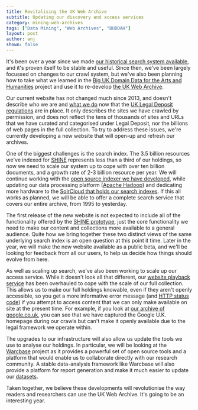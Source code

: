 ```yaml
---
title: Revitalising the UK Web Archive
subtitle: Updating our discovery and access services
category: mining-web-archives
tags: ["Data Mining", "Web Archives", "BUDDAH"]
layout: post
author: anj
shown: false
---
```


It's been over a year since we made [our historical search system available][1], and it's proven itself to be stable and useful. Since then, we've been largely focussed on changes to our crawl system, but we've also been planning how to take what we learned in the [Big UK Domain Data for the Arts and Humanities][2] project and use it to re-develop [the UK Web Archive](https://www.webarchive.org.uk/ukwa/).

Our current website has not changed much since 2013, and doesn't describe who we are and [what we do](http://britishlibrary.typepad.co.uk/webarchive/2015/06/ten-years-of-archiving-the-web.html) now that the [UK Legal Deposit regulations](http://www.bl.uk/aboutus/legaldeposit/websites/) are in place. It only describes the sites we have crawled by permission, and does not reflect the tens of thousands of sites and URLs that we have curated and categorised under Legal Deposit, nor the billions of web pages in the full collection. To try to address these issues, we're currently developing a new website that will open-up and refresh our archives.

One of the biggest challenges is the search index. The 3.5 billion resources we've indexed for [SHINE][4] represents less than a third of our holdings, so now we need to scale our system up to cope with over ten billion documents, and a growth rate of 2-3 billion resource per year. We will continue working with the [open source indexer we have developed](https://github.com/ukwa/webarchive-discovery), while updating our data processing platform ([Apache Hadoop](http://hadoop.apache.org/)) and dedicating more hardware to the [SolrCloud that holds our search indexes](http://blogs.bl.uk/webarchive/2014/11/powering-the-uk-web-archive-search-with-solr.html). If this all works as planned, we will be able to offer a complete search service that covers our entire archive, from 1995 to yesterday.

The first release of the new website is not expected to include all of the functionality offered by the [SHINE prototype](https://github.com/ukwa/shine), just the core functionality we need to make our content and collections more available to a general audience. Quite how we bring together these two distinct views of the same underlying search index is an open question at this point it time. Later in the year, we will make the new website available as a public beta, and we'll be looking for feedback from all our users, to help us decide how things should evolve from here.

As well as scaling up search, we've also been working to scale up our access service. While it doesn't look all that different, our [website playback service](https://www.webarchive.org.uk/wayback/archive/) has been overhauled to cope with the scale of our full collection. This allows us to make our full holdings knowable, even if they aren't openly accessible, so you get a more informative error message (and [HTTP status code](https://en.wikipedia.org/wiki/HTTP_451)) if you attempt to access content that we can only make available on site at the present time. For example, if you look at [our archive of google.co.uk](https://www.webarchive.org.uk/wayback/archive/*/http://www.google.co.uk), you can see that we have captured the Google U.K. homepage during our crawls but can't make it openly available due to the legal framework we operate within.

The upgrades to our infrastructure will also allow us update the tools we use to analyse our holdings. In particular, we will be looking at the [Warcbase](https://lintool.github.io/warcbase-docs/) project as it provides a powerful set of open source tools and a platform that would enable us to collaborate directly with our research community. A stable data-analysis framework like Warcbase will also provide a platform for report generation and make it much easier to update our [datasets](https://data.bl.uk/UKWA/).

Taken together, we believe these developments will revolutionise the way readers and researchers can use the UK Web Archive. It's going to be an interesting year.

[1]: http://britishlibrary.typepad.co.uk/webarchive/2016/02/updating-our-historical-search-service.html
[2]: http://buddah.projects.history.ac.uk/
[4]: https://www.webarchive.org.uk/shine
